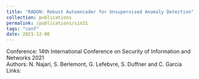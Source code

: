 ```yaml
---
title: "RADON: Robust Autoencoder for Unsupervised Anomaly Detection"
collection: publications
permalink: /publications/sin21
tags: "conf"
date: 2021-12-06
---
```

Conference: 14th International Conference on Security of Information and Networks 2021  
Authors: N. Najari, S. Berlemont, G. Lefebvre, S. Duffner and C. Garcia   
Links: 



